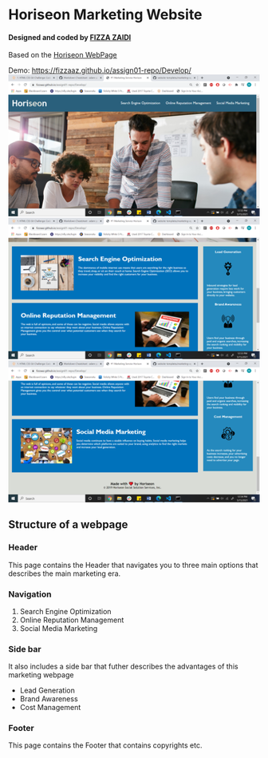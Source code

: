 <h1> Horiseon Marketing Website </h1>
<h4>Designed and coded by <a href="https://github.com/fizzaaz/market-webPage">FIZZA ZAIDI</a></h4>
Based on the <a href="https://github.com/fizzaaz/market-webPage">Horiseon WebPage</a>

Demo: https://fizzaaz.github.io/assign01-repo/Develop/
<br>
<img src="https://github.com/fizzaaz/assign01-repo/blob/c895744762565127319ce05a0bc2c2b0329aed6a/Develop/assets/images/page1.png"/>
<br>
<img src="https://github.com/fizzaaz/assign01-repo/blob/af4f797657ec7acad5b0527c711cccac917f9e62/Develop/assets/images/page2.png"/>
<br>
<img src="https://github.com/fizzaaz/assign01-repo/blob/af4f797657ec7acad5b0527c711cccac917f9e62/Develop/assets/images/page3.png"/>
<br>
<h2>Structure of a webpage</h2>
<h3>Header</h3>
<p> This page contains the Header that navigates you to three main options that describes the main marketing era.</p>
<h3>Navigation</h3>
<ol>
  <li>Search Engine Optimization </li>
  <li>Online Reputation Management</li>
  <li>Social Media Marketing</li>
  </ol>
  <h3>Side bar</h3>
  <p> It also includes a side bar that futher describes the advantages of this marketing webpage </p>
  <ul>
    <li>Lead Generation </li>
  <li>Brand Awareness</li>
  <li>Cost Management</li>
  </ul>
  <h3>Footer</h3>
  <p>This page contains the Footer that contains copyrights etc. </p>
  
